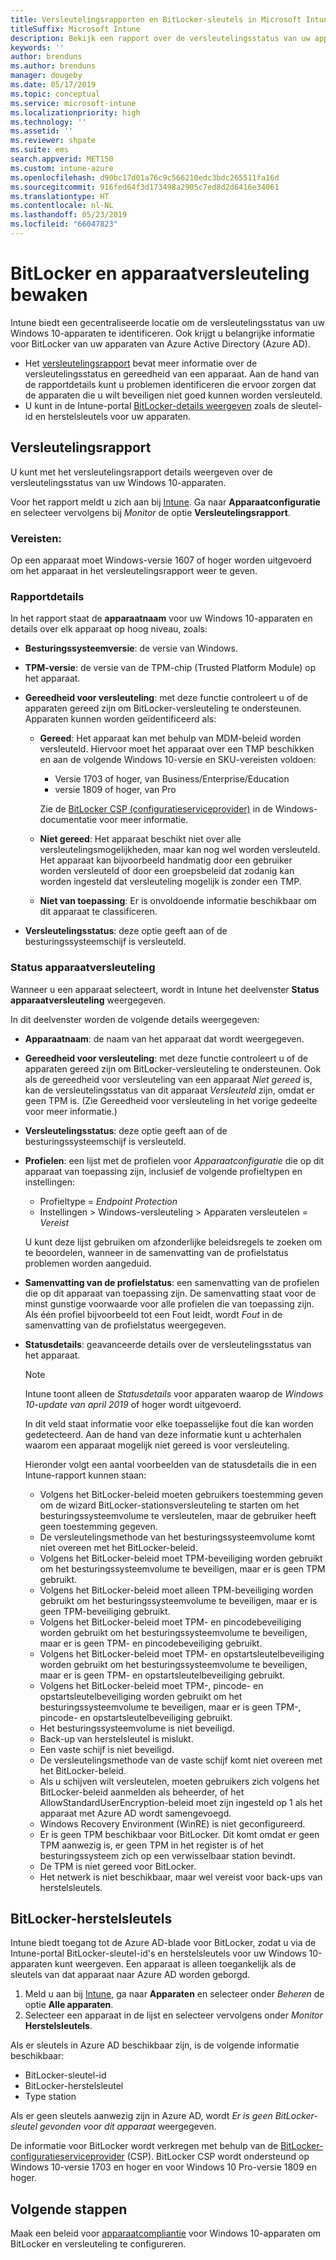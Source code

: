 ```yaml
---
title: Versleutelingsrapporten en BitLocker-sleutels in Microsoft Intune
titleSuffix: Microsoft Intune
description: Bekijk een rapport over de versleutelingsstatus van uw apparaten en krijg toegang tot BitLocker-herstelsleutels via de Microsoft Intune-portal.
keywords: ''
author: brenduns
ms.author: brenduns
manager: dougeby
ms.date: 05/17/2019
ms.topic: conceptual
ms.service: microsoft-intune
ms.localizationpriority: high
ms.technology: ''
ms.assetid: ''
ms.reviewer: shpate
ms.suite: ems
search.appverid: MET150
ms.custom: intune-azure
ms.openlocfilehash: d90bc17d01a76c9c566210edc3bdc265511fa16d
ms.sourcegitcommit: 916fed64f3d173498a2905c7ed8d2d6416e34061
ms.translationtype: HT
ms.contentlocale: nl-NL
ms.lasthandoff: 05/23/2019
ms.locfileid: "66047823"
---
```

# <a name="monitor-bitlocker-and-device-encryption"></a>BitLocker en apparaatversleuteling bewaken  
Intune biedt een gecentraliseerde locatie om de versleutelingsstatus van uw Windows 10-apparaten te identificeren. Ook krijgt u belangrijke informatie voor BitLocker van uw apparaten van Azure Active Directory (Azure AD).  

- Het [versleutelingsrapport](#encryption-report) bevat meer informatie over de versleutelingsstatus en gereedheid van een apparaat. Aan de hand van de rapportdetails kunt u problemen identificeren die ervoor zorgen dat de apparaten die u wilt beveiligen niet goed kunnen worden versleuteld.  
- U kunt in de Intune-portal [BitLocker-details weergeven](#bitlocker-recovery-keys) zoals de sleutel-id en herstelsleutels voor uw apparaten.  

## <a name="encryption-report"></a>Versleutelingsrapport
U kunt met het versleutelingsrapport details weergeven over de versleutelingsstatus van uw Windows 10-apparaten.  

Voor het rapport meldt u zich aan bij [Intune](https://aka.ms/intuneportal). Ga naar **Apparaatconfiguratie** en selecteer vervolgens bij *Monitor* de optie **Versleutelingsrapport**.  

### <a name="prerequisites"></a>Vereisten:
Op een apparaat moet Windows-versie 1607 of hoger worden uitgevoerd om het apparaat in het versleutelingsrapport weer te geven.  

### <a name="report-details"></a>Rapportdetails
In het rapport staat de **apparaatnaam** voor uw Windows 10-apparaten en details over elk apparaat op hoog niveau, zoals:  
- **Besturingssysteemversie**: de versie van Windows.  
- **TPM-versie**: de versie van de TPM-chip (Trusted Platform Module) op het apparaat.  
- **Gereedheid voor versleuteling**: met deze functie controleert u of de apparaten gereed zijn om BitLocker-versleuteling te ondersteunen. Apparaten kunnen worden geïdentificeerd als:
  - **Gereed**: Het apparaat kan met behulp van MDM-beleid worden versleuteld. Hiervoor moet het apparaat over een TMP beschikken en aan de volgende Windows 10-versie en SKU-vereisten voldoen:
    - Versie 1703 of hoger, van Business/Enterprise/Education
    - versie 1809 of hoger, van Pro  
  
    Zie de [BitLocker CSP (configuratieserviceprovider)](https://docs.microsoft.com/windows/client-management/mdm/bitlocker-csp) in de Windows-documentatie voor meer informatie.  

  - **Niet gereed**: Het apparaat beschikt niet over alle versleutelingsmogelijkheden, maar kan nog wel worden versleuteld. Het apparaat kan bijvoorbeeld handmatig door een gebruiker worden versleuteld of door een groepsbeleid dat zodanig kan worden ingesteld dat versleuteling mogelijk is zonder een TMP.
  - **Niet van toepassing**: Er is onvoldoende informatie beschikbaar om dit apparaat te classificeren.  

- **Versleutelingsstatus**: deze optie geeft aan of de besturingssysteemschijf is versleuteld.  


### <a name="device-encryption-status"></a>Status apparaatversleuteling
Wanneer u een apparaat selecteert, wordt in Intune het deelvenster **Status apparaatversleuteling** weergegeven.

In dit deelvenster worden de volgende details weergegeven:  
- **Apparaatnaam**: de naam van het apparaat dat wordt weergegeven.  
- **Gereedheid voor versleuteling**: met deze functie controleert u of de apparaten gereed zijn om BitLocker-versleuteling te ondersteunen. Ook als de gereedheid voor versleuteling van een apparaat *Niet gereed* is, kan de versleutelingsstatus van dit apparaat *Versleuteld* zijn, omdat er geen TPM is. (Zie Gereedheid voor versleuteling in het vorige gedeelte voor meer informatie.)
- **Versleutelingsstatus**: deze optie geeft aan of de besturingssysteemschijf is versleuteld.  
- **Profielen**: een lijst met de profielen voor *Apparaatconfiguratie* die op dit apparaat van toepassing zijn, inclusief de volgende profieltypen en instellingen:  
  - Profieltype = *Endpoint Protection*  
  - Instellingen > Windows-versleuteling > Apparaten versleutelen = *Vereist*  

  U kunt deze lijst gebruiken om afzonderlijke beleidsregels te zoeken om te beoordelen, wanneer in de samenvatting van de profielstatus problemen worden aangeduid.  

- **Samenvatting van de profielstatus**: een samenvatting van de profielen die op dit apparaat van toepassing zijn. De samenvatting staat voor de minst gunstige voorwaarde voor alle profielen die van toepassing zijn. Als één profiel bijvoorbeeld tot een Fout leidt, wordt *Fout* in de samenvatting van de profielstatus weergegeven.  
- **Statusdetails**: geavanceerde details over de versleutelingsstatus van het apparaat. 
  > [!NOTE]  
  > Intune toont alleen de *Statusdetails* voor apparaten waarop de *Windows 10-update van april 2019* of hoger wordt uitgevoerd.
  
  In dit veld staat informatie voor elke toepasselijke fout die kan worden gedetecteerd. Aan de hand van deze informatie kunt u achterhalen waarom een apparaat mogelijk niet gereed is voor versleuteling.  

  Hieronder volgt een aantal voorbeelden van de statusdetails die in een Intune-rapport kunnen staan:  

   - Volgens het BitLocker-beleid moeten gebruikers toestemming geven om de wizard BitLocker-stationsversleuteling te starten om het besturingssysteemvolume te versleutelen, maar de gebruiker heeft geen toestemming gegeven.  
   - De versleutelingsmethode van het besturingssysteemvolume komt niet overeen met het BitLocker-beleid.  
   - Volgens het BitLocker-beleid moet TPM-beveiliging worden gebruikt om het besturingssysteemvolume te beveiligen, maar er is geen TPM gebruikt.  
   - Volgens het BitLocker-beleid moet alleen TPM-beveiliging worden gebruikt om het besturingssysteemvolume te beveiligen, maar er is geen TPM-beveiliging gebruikt.  
   - Volgens het BitLocker-beleid moet TPM- en pincodebeveiliging worden gebruikt om het besturingssysteemvolume te beveiligen, maar er is geen TPM- en pincodebeveiliging gebruikt.  
   - Volgens het BitLocker-beleid moet TPM- en opstartsleutelbeveiliging worden gebruikt om het besturingssysteemvolume te beveiligen, maar er is geen TPM- en opstartsleutelbeveiliging gebruikt.  
   - Volgens het BitLocker-beleid moet TPM-, pincode- en opstartsleutelbeveiliging worden gebruikt om het besturingssysteemvolume te beveiligen, maar er is geen TPM-, pincode- en opstartsleutelbeveiliging gebruikt.  
   - Het besturingssysteemvolume is niet beveiligd.  
   - Back-up van herstelsleutel is mislukt.  
   - Een vaste schijf is niet beveiligd.  
   - De versleutelingsmethode van de vaste schijf komt niet overeen met het BitLocker-beleid.  
   - Als u schijven wilt versleutelen, moeten gebruikers zich volgens het BitLocker-beleid aanmelden als beheerder, of het AllowStandardUserEncryption-beleid moet zijn ingesteld op 1 als het apparaat met Azure AD wordt samengevoegd.  
   - Windows Recovery Environment (WinRE) is niet geconfigureerd.  
   - Er is geen TPM beschikbaar voor BitLocker. Dit komt omdat er geen TPM aanwezig is, er geen TPM in het register is of het besturingssysteem zich op een verwisselbaar station bevindt.  
   - De TPM is niet gereed voor BitLocker.  
   - Het netwerk is niet beschikbaar, maar wel vereist voor back-ups van herstelsleutels.  

## <a name="bitlocker-recovery-keys"></a>BitLocker-herstelsleutels
Intune biedt toegang tot de Azure AD-blade voor BitLocker, zodat u via de Intune-portal BitLocker-sleutel-id's en herstelsleutels voor uw Windows 10-apparaten kunt weergeven.  Een apparaat is alleen toegankelijk als de sleutels van dat apparaat naar Azure AD worden geborgd. 
1. Meld u aan bij [Intune](https://aka.ms/intuneportal), ga naar **Apparaten** en selecteer onder *Beheren* de optie **Alle apparaten**.
2. Selecteer een apparaat in de lijst en selecteer vervolgens onder *Monitor* **Herstelsleutels**.  
  
Als er sleutels in Azure AD beschikbaar zijn, is de volgende informatie beschikbaar:
- BitLocker-sleutel-id
- BitLocker-herstelsleutel
- Type station  

Als er geen sleutels aanwezig zijn in Azure AD, wordt *Er is geen BitLocker-sleutel gevonden voor dit apparaat* weergegeven.  

De informatie voor BitLocker wordt verkregen met behulp van de [BitLocker-configuratieserviceprovider](https://docs.microsoft.com/windows/client-management/mdm/bitlocker-csp) (CSP). BitLocker CSP wordt ondersteund op Windows 10-versie 1703 en hoger en voor Windows 10 Pro-versie 1809 en hoger. 

## <a name="next-steps"></a>Volgende stappen
Maak een beleid voor [apparaatcompliantie](compliance-policy-create-windows.md) voor Windows 10-apparaten om BitLocker en versleuteling te configureren.
